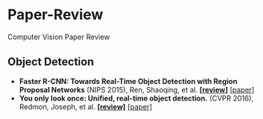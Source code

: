 # Paper-Review
Computer Vision Paper Review

## Object Detection

- **Faster R-CNN: Towards Real-Time Object Detection with Region Proposal Networks** (NIPS 2015), Ren, Shaoqing, et al.
**[[review]](Object_Detection/Faster_R-CNN/review.md)** [[paper]](http://papers.nips.cc/paper/5638-faster-r-cnn-towards-real-time-object-detection-with-region-proposal-networks.pdf)
- **You only look once: Unified, real-time object detection.** (CVPR 2016), Redmon, Joseph, et al. [**[review]**](Object_Detection/YOLOv1/review.md) [[paper]](https://www.cv-foundation.org/openaccess/content_cvpr_2016/papers/Redmon_You_Only_Look_CVPR_2016_paper.pdf)

